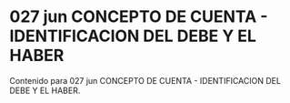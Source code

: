 # 027 jun  CONCEPTO DE CUENTA - IDENTIFICACION DEL DEBE Y EL HABER

Contenido para 027 jun  CONCEPTO DE CUENTA - IDENTIFICACION DEL DEBE Y EL HABER.